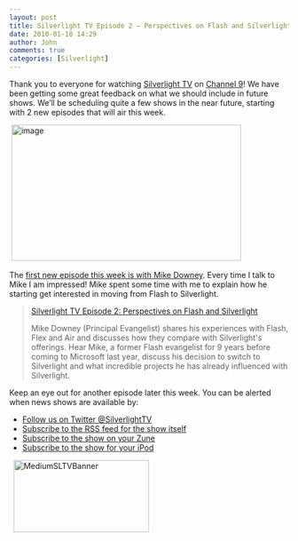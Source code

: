 ```yaml
---
layout: post
title: Silverlight TV Episode 2 – Perspectives on Flash and Silverlight
date: 2010-01-18 14:29
author: John
comments: true
categories: [Silverlight]
---
```

<p>Thank you to everyone for watching <a href="http://channel9.msdn.com/shows/SilverlightTV/">Silverlight TV</a> on <a href="http://channel9.msdn.com/">Channel 9</a>! We have been getting some great feedback on what we should include in future shows. We’ll be scheduling quite a few shows in the near future, starting with 2 new episodes that will air this week. </p>  <p>&#160;<a href="http://channel9.msdn.com/shows/SilverlightTV/Silverlight-TV-Episode-2-Perspectives-on-Flash-and-Silverlight/"><img style="border-bottom: 0px; border-left: 0px; display: inline; border-top: 0px; border-right: 0px" title="image" border="0" alt="image" src="/wp-content/uploads/files/media/image/WindowsLiveWriter/SilverlightTVEpisode2PerspectivesonFlash_9DAF/image_3.png" width="414" height="245" /></a></p>  <p>The <a href="http://channel9.msdn.com/shows/SilverlightTV/Silverlight-TV-Episode-2-Perspectives-on-Flash-and-Silverlight/">first new episode this week is with Mike Downey</a>. Every time I talk to Mike I am impressed! Mike spent some time with me to explain how he starting get interested in moving from Flash to Silverlight.</p>  <blockquote>   <p><a href="http://channel9.msdn.com/shows/SilverlightTV/Silverlight-TV-Episode-2-Perspectives-on-Flash-and-Silverlight/">Silverlight TV Episode 2: Perspectives on Flash and Silverlight</a></p>    <p>Mike Downey (Principal Evangelist) shares his experiences with Flash, Flex and Air and discusses how they compare with Silverlight's offerings. Hear Mike, a former Flash evangelist for 9 years before coming to Microsoft last year, discuss his decision to switch to Silverlight and what incredible projects he has already influenced with Silverlight.</p> </blockquote>  <p>Keep an eye out for another episode later this week. You can be alerted when news shows are available by:</p>  <ul>   <li><a href="http://www.twitter.com/SilverlightTV">Follow us on Twitter @SilverlightTV</a></li>    <li><a href="http://channel9.msdn.com/shows/SilverlightTV/RSS/">Subscribe to the RSS feed for the show itself</a></li>    <li><a href="http://channel9.msdn.com/shows/SilverlightTV/feed/zune/">Subscribe to the show on your Zune</a></li>    <li><a href="http://channel9.msdn.com/shows/SilverlightTV/feed/ipod/">Subscribe to the show for your iPod</a></li> </ul>  <p>&#160; <a href="http://channel9.msdn.com/shows/SilverlightTV/"><img style="border-bottom: 0px; border-left: 0px; display: inline; border-top: 0px; border-right: 0px" title="MediumSLTVBanner" border="0" alt="MediumSLTVBanner" src="/wp-content/uploads/files/media/image/WindowsLiveWriter/SilverlightTVEpisode2PerspectivesonFlash_9DAF/MediumSLTVBanner_3.png" width="244" height="130" /></a></p>

